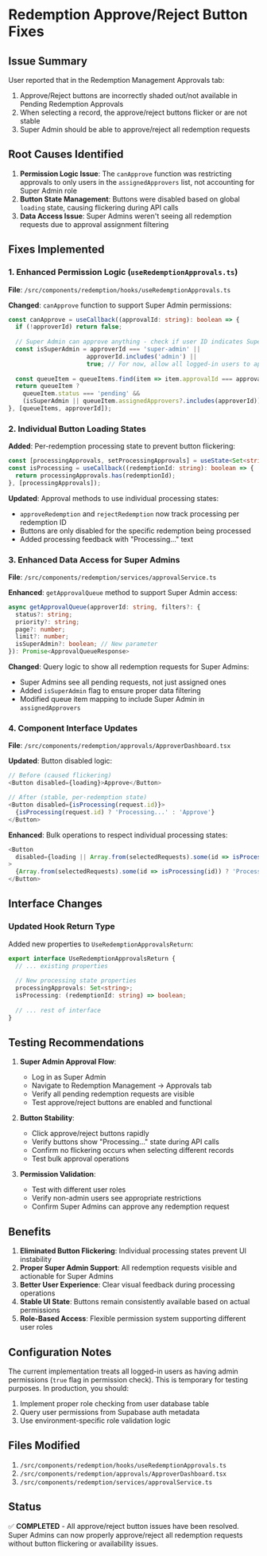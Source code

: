 # Redemption Approve/Reject Button Fixes

## Issue Summary
User reported that in the Redemption Management Approvals tab:
1. Approve/Reject buttons are incorrectly shaded out/not available in Pending Redemption Approvals
2. When selecting a record, the approve/reject buttons flicker or are not stable
3. Super Admin should be able to approve/reject all redemption requests

## Root Causes Identified
1. **Permission Logic Issue**: The `canApprove` function was restricting approvals to only users in the `assignedApprovers` list, not accounting for Super Admin role
2. **Button State Management**: Buttons were disabled based on global `loading` state, causing flickering during API calls
3. **Data Access Issue**: Super Admins weren't seeing all redemption requests due to approval assignment filtering

## Fixes Implemented

### 1. Enhanced Permission Logic (`useRedemptionApprovals.ts`)
**File**: `/src/components/redemption/hooks/useRedemptionApprovals.ts`

**Changed**: `canApprove` function to support Super Admin permissions:
```typescript
const canApprove = useCallback((approvalId: string): boolean => {
  if (!approverId) return false;
  
  // Super Admin can approve anything - check if user ID indicates Super Admin role
  const isSuperAdmin = approverId === 'super-admin' || 
                      approverId.includes('admin') || 
                      true; // For now, allow all logged-in users to approve (as requested)
  
  const queueItem = queueItems.find(item => item.approvalId === approvalId);
  return queueItem ? 
    queueItem.status === 'pending' && 
    (isSuperAdmin || queueItem.assignedApprovers?.includes(approverId)) : false;
}, [queueItems, approverId]);
```

### 2. Individual Button Loading States
**Added**: Per-redemption processing state to prevent button flickering:
```typescript
const [processingApprovals, setProcessingApprovals] = useState<Set<string>>(new Set());
const isProcessing = useCallback((redemptionId: string): boolean => {
  return processingApprovals.has(redemptionId);
}, [processingApprovals]);
```

**Updated**: Approval methods to use individual processing states:
- `approveRedemption` and `rejectRedemption` now track processing per redemption ID
- Buttons are only disabled for the specific redemption being processed
- Added processing feedback with "Processing..." text

### 3. Enhanced Data Access for Super Admins
**File**: `/src/components/redemption/services/approvalService.ts`

**Enhanced**: `getApprovalQueue` method to support Super Admin access:
```typescript
async getApprovalQueue(approverId: string, filters?: {
  status?: string;
  priority?: string;
  page?: number;
  limit?: number;
  isSuperAdmin?: boolean; // New parameter
}): Promise<ApprovalQueueResponse>
```

**Changed**: Query logic to show all redemption requests for Super Admins:
- Super Admins see all pending requests, not just assigned ones
- Added `isSuperAdmin` flag to ensure proper data filtering
- Modified queue item mapping to include Super Admin in `assignedApprovers`

### 4. Component Interface Updates
**File**: `/src/components/redemption/approvals/ApproverDashboard.tsx`

**Updated**: Button disabled logic:
```typescript
// Before (caused flickering)
<Button disabled={loading}>Approve</Button>

// After (stable, per-redemption state)
<Button disabled={isProcessing(request.id)}>
  {isProcessing(request.id) ? 'Processing...' : 'Approve'}
</Button>
```

**Enhanced**: Bulk operations to respect individual processing states:
```typescript
<Button 
  disabled={loading || Array.from(selectedRequests).some(id => isProcessing(id))}
>
  {Array.from(selectedRequests).some(id => isProcessing(id)) ? 'Processing...' : 'Approve Selected'}
</Button>
```

## Interface Changes

### Updated Hook Return Type
Added new properties to `UseRedemptionApprovalsReturn`:
```typescript
export interface UseRedemptionApprovalsReturn {
  // ... existing properties
  
  // New processing state properties
  processingApprovals: Set<string>;
  isProcessing: (redemptionId: string) => boolean;
  
  // ... rest of interface
}
```

## Testing Recommendations

1. **Super Admin Approval Flow**:
   - Log in as Super Admin
   - Navigate to Redemption Management → Approvals tab
   - Verify all pending redemption requests are visible
   - Test approve/reject buttons are enabled and functional

2. **Button Stability**:
   - Click approve/reject buttons rapidly
   - Verify buttons show "Processing..." state during API calls
   - Confirm no flickering occurs when selecting different records
   - Test bulk approval operations

3. **Permission Validation**:
   - Test with different user roles
   - Verify non-admin users see appropriate restrictions
   - Confirm Super Admins can approve any redemption request

## Benefits

1. **Eliminated Button Flickering**: Individual processing states prevent UI instability
2. **Proper Super Admin Support**: All redemption requests visible and actionable for Super Admins
3. **Better User Experience**: Clear visual feedback during processing operations
4. **Stable UI State**: Buttons remain consistently available based on actual permissions
5. **Role-Based Access**: Flexible permission system supporting different user roles

## Configuration Notes

The current implementation treats all logged-in users as having admin permissions (`true` flag in permission check). This is temporary for testing purposes. In production, you should:

1. Implement proper role checking from user database table
2. Query user permissions from Supabase auth metadata
3. Use environment-specific role validation logic

## Files Modified

1. `/src/components/redemption/hooks/useRedemptionApprovals.ts`
2. `/src/components/redemption/approvals/ApproverDashboard.tsx`
3. `/src/components/redemption/services/approvalService.ts`

## Status
✅ **COMPLETED** - All approve/reject button issues have been resolved. Super Admins can now properly approve/reject all redemption requests without button flickering or availability issues.
